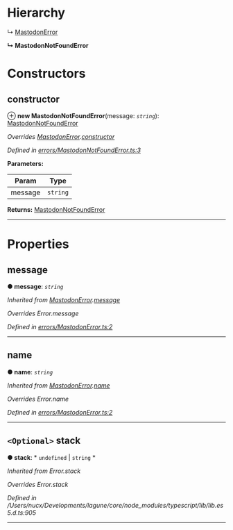 

# Hierarchy

↳  [MastodonError](_errors_mastodonerror_.mastodonerror.md)

**↳ MastodonNotFoundError**

# Constructors

<a id="constructor"></a>

##  constructor

⊕ **new MastodonNotFoundError**(message: *`string`*): [MastodonNotFoundError](_errors_mastodonnotfounderror_.mastodonnotfounderror.md)

*Overrides [MastodonError](_errors_mastodonerror_.mastodonerror.md).[constructor](_errors_mastodonerror_.mastodonerror.md#constructor)*

*Defined in [errors/MastodonNotFoundError.ts:3](https://github.com/lagunehq/core/blob/dae58ab/src/errors/MastodonNotFoundError.ts#L3)*

**Parameters:**

| Param | Type |
| ------ | ------ |
| message | `string` |

**Returns:** [MastodonNotFoundError](_errors_mastodonnotfounderror_.mastodonnotfounderror.md)

___

# Properties

<a id="message"></a>

##  message

**● message**: *`string`*

*Inherited from [MastodonError](_errors_mastodonerror_.mastodonerror.md).[message](_errors_mastodonerror_.mastodonerror.md#message)*

*Overrides Error.message*

*Defined in [errors/MastodonError.ts:2](https://github.com/lagunehq/core/blob/dae58ab/src/errors/MastodonError.ts#L2)*

___
<a id="name"></a>

##  name

**● name**: *`string`*

*Inherited from [MastodonError](_errors_mastodonerror_.mastodonerror.md).[name](_errors_mastodonerror_.mastodonerror.md#name)*

*Overrides Error.name*

*Defined in [errors/MastodonError.ts:2](https://github.com/lagunehq/core/blob/dae58ab/src/errors/MastodonError.ts#L2)*

___
<a id="stack"></a>

## `<Optional>` stack

**● stack**: * `undefined` &#124; `string`
*

*Inherited from Error.stack*

*Overrides Error.stack*

*Defined in /Users/nucx/Developments/lagune/core/node_modules/typescript/lib/lib.es5.d.ts:905*

___

